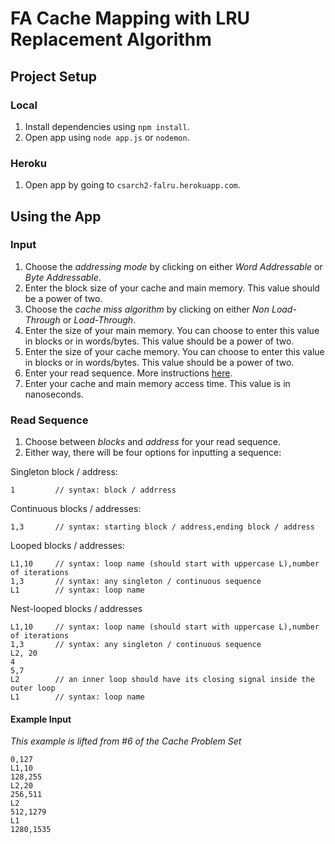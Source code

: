 # FA Cache Mapping with LRU Replacement Algorithm

## Project Setup

### Local

1. Install dependencies using `npm install`.
2. Open app using `node app.js` or `nodemon`.

### Heroku

1. Open app by going to `csarch2-falru.herokuapp.com`.

## Using the App

### Input

1. Choose the *addressing mode* by clicking on either *Word Addressable* or *Byte Addressable*.
2. Enter the block size of your cache and main memory. This value should be a power of two.
3. Choose the *cache miss algorithm* by clicking on either *Non Load-Through* or *Load-Through*.
4. Enter the size of your main memory. You can choose to enter this value in blocks or in words/bytes. This value should be a power of two. 
5. Enter the size of your cache memory. You can choose to enter this value in blocks or in words/bytes. This value should be a power of two. 
6. Enter your read sequence. More instructions [here](#read-sequence).
7. Enter your cache and main memory access time. This value is in nanoseconds.

### Read Sequence
1. Choose between *blocks* and *address* for your read sequence.
2. Either way, there will be four options for inputting a sequence:

Singleton block / address:
```
1         // syntax: block / addrress
```

Continuous blocks / addresses:
```
1,3       // syntax: starting block / address,ending block / address
```

Looped blocks / addresses:
```
L1,10     // syntax: loop name (should start with uppercase L),number of iterations
1,3       // syntax: any singleton / continuous sequence
L1        // syntax: loop name
```

Nest-looped blocks / addresses
```
L1,10     // syntax: loop name (should start with uppercase L),number of iterations
1,3       // syntax: any singleton / continuous sequence
L2, 20    
4
5,7
L2        // an inner loop should have its closing signal inside the outer loop
L1        // syntax: loop name
```

#### Example Input

*This example is lifted from #6 of the Cache Problem Set*
```
0,127
L1,10
128,255
L2,20
256,511
L2
512,1279
L1
1280,1535
```
